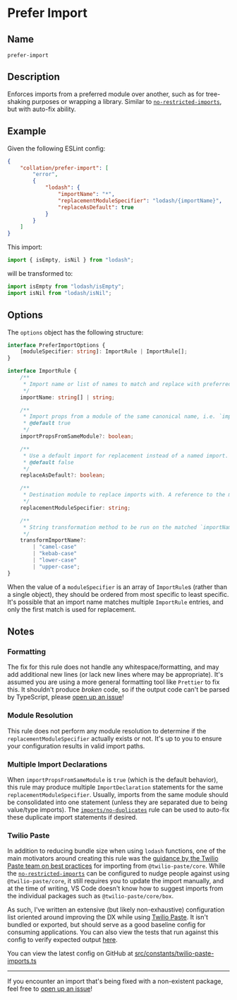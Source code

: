 # Prefer Import

## Name

`prefer-import`

## Description

Enforces imports from a preferred module over another, such as for tree-shaking purposes or wrapping a library. Similar to [`no-restricted-imports`](https://eslint.org/docs/latest/rules/no-restricted-imports), but with auto-fix ability.

## Example

Given the following ESLint config:

```json
{
    "collation/prefer-import": [
        "error",
        {
            "lodash": {
                "importName": "*",
                "replacementModuleSpecifier": "lodash/{importName}",
                "replaceAsDefault": true
            }
        }
    ]
}
```

This import:

```ts
import { isEmpty, isNil } from "lodash";
```

will be transformed to:

```ts
import isEmpty from "lodash/isEmpty";
import isNil from "lodash/isNil";
```

## Options

The `options` object has the following structure:

```ts
interface PreferImportOptions {
    [moduleSpecifier: string]: ImportRule | ImportRule[];
}

interface ImportRule {
    /**
     * Import name or list of names to match and replace with preferred module imports. Can also be a wildcard ('*') to match any import from the `moduleSpecifier`, or a glob pattern ('Modal*'), using `minimatch` for pattern matching.
     */
    importName: string[] | string;

    /**
     * Import props from a module of the same canonical name, i.e. `import { AlertProps } from '@twilio-paste/core/alert';` instead of from `'@twilio-paste/core/alert-props'`
     * @default true
     */
    importPropsFromSameModule?: boolean;

    /**
     * Use a default import for replacement instead of a named import.
     * @default false
     */
    replaceAsDefault?: boolean;

    /**
     * Destination module to replace imports with. A reference to the matched import name can be used with the variable `{importName}`, e.g. 'lodash/{importName}'
     */
    replacementModuleSpecifier: string;

    /**
     * String transformation method to be run on the matched `importName`. Only applicable if `replacementModuleSpecifier` has the replacement variable `{importName}`.
     */
    transformImportName?:
        | "camel-case"
        | "kebab-case"
        | "lower-case"
        | "upper-case";
}
```

When the value of a `moduleSpecifier` is an array of `ImportRule`s (rather than a single object), they should be ordered from most specific to least specific. It's possible that an import name matches multiple `ImportRule` entries, and only the first match is used for replacement.

## Notes

### Formatting

The fix for this rule does not handle any whitespace/formatting, and may add additional new lines (or lack new lines where may be appropriate). It's assumed you are using a more general formatting tool like `Prettier` to fix this. It shouldn't produce _broken_ code, so if the output code can't be parsed by TypeScript, please [open up an issue](https://github.com/brandongregoryscott/eslint-plugin-collation/issues/new/choose)!

### Module Resolution

This rule does not perform any module resolution to determine if the `replacementModuleSpecifier` actually exists or not. It's up to you to ensure your configuration results in valid import paths.

### Multiple Import Declarations

When `importPropsFromSameModule` is `true` (which is the default behavior), this rule may produce multiple `ImportDeclaration` statements for the same `replacementModuleSpecifier`. Usually, imports from the same module should be consolidated into one statement (unless they are separated due to being value/type imports). The [`imports/no-duplicates`](https://github.com/import-js/eslint-plugin-import/blob/main/docs/rules/no-duplicates.md) rule can be used to auto-fix these duplicate import statements if desired.

### Twilio Paste

In addition to reducing bundle size when using `lodash` functions, one of the main motivators around creating this rule was the [guidance by the Twilio Paste team on best practices](https://paste.twilio.design/core) for importing from `@twilio-paste/core`. While the [`no-restricted-imports`](https://eslint.org/docs/latest/rules/no-restricted-imports) can be configured to nudge people against using `@twilio-paste/core`, it still requires you to update the import manually, and at the time of writing, VS Code doesn't know how to suggest imports from the individual packages such as `@twilio-paste/core/box`.

As such, I've written an extensive (but likely non-exhaustive) configuration list oriented around improving the DX while using [Twilio Paste](https://paste.twilio.design/). It isn't bundled or exported, but should serve as a good baseline config for consuming applications. You can also view the tests that run against this config to verify expected output [here](https://github.com/brandongregoryscott/eslint-plugin-collation/blob/3f6721ebf16f688cfcf289d75936e9eff525ccec/src/rules/prefer-import.test.ts#L291-L1306).

You can view the latest config on GitHub at [src/constants/twilio-paste-imports.ts](https://github.com/brandongregoryscott/eslint-plugin-collation/blob/main/src/constants/twilio-paste-imports.ts#L3)

---

If you encounter an import that's being fixed with a non-existent package, feel free to [open up an issue](https://github.com/brandongregoryscott/eslint-plugin-collation/issues/new/choose)!
